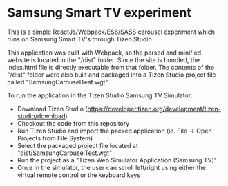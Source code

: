 # Samsung Smart TV experiment

This is a simple ReactJs/Webpack/ES6/SASS carousel experiment which runs on Samsung Smart TV's through Tizen Studio.

This application was built with Webpack, so the parsed and minified website is located in the "/dist" folder.  Since the site is bundled, the index.html file is directly executable from that folder.  The contents of the "/dist" folder were also built and packaged into a Tizen Studio project file called "SamsungCarouselTest.wgt".

To run the application in the Tizen Studio Samsung TV Simulator:
* Download Tizen Studio (https://developer.tizen.org/development/tizen-studio/download)
* Checkout the code from this repository
* Run Tizen Studio and import the packed application (ie. File -> Open Projects from File System)
* Select the packaged project file located at "dist/SamsungCarouselTest.wgt"
* Run the project as a "Tizen Web Simulator Application (Samsung TV)"
* Once in the simulator, the user can scroll left/right using either the virtual remote control or the keyboard keys
